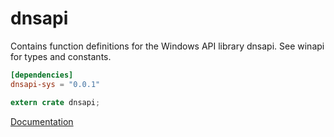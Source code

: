 # dnsapi #
Contains function definitions for the Windows API library dnsapi. See winapi for types and constants.

```toml
[dependencies]
dnsapi-sys = "0.0.1"
```

```rust
extern crate dnsapi;
```

[Documentation](https://retep998.github.io/doc/winapi/dnsapi/)
